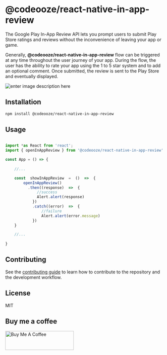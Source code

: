 
# @codeooze/react-native-in-app-review

The Google Play In-App Review API lets you prompt users to submit Play Store ratings and reviews without the inconvenience of leaving your app or game.

Generally, **@codeooze/react-native-in-app-review** flow can be triggered at any time throughout the user journey of your app. During the flow, the user has the ability to rate your app using the 1 to 5 star system and to add an optional comment. Once submitted, the review is sent to the Play Store and eventually displayed.

![enter image description here](https://developer.android.com/static/images/google/play/in-app-review/iar-flow.jpg)

## Installation


```sh
npm install @codeooze/react-native-in-app-review
```

  

## Usage

  

```js

import *as React from 'react';
import { openInAppReview } from '@codeooze/react-native-in-app-review'

const App = () => {
	
	//...

	const  showInAppReview  =  ()  =>  {
		openInAppReview()
		  .then((response)  =>  {
			  //success
			  Alert.alert(response)
			})
			.catch((error)  =>  {
				//failure
				Alert.alert(error.message)
			})
	}

	//...
	
}

```


## Contributing

  
See the [contributing guide](CONTRIBUTING.md) to learn how to contribute to the repository and the development workflow.

  

## License

MIT

 ## Buy me a coffee 
<a href="https://www.buymeacoffee.com/codeooze" target="_blank"><img src="https://cdn.buymeacoffee.com/buttons/v2/default-blue.png" alt="Buy Me A Coffee" style="height: 60px !important;width: 217px !important;" ></a>